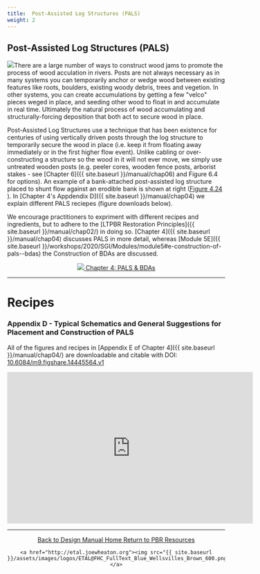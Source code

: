 ```yaml
---
title:  Post-Assisted Log Structures (PALS)
weight: 2
---
```



## Post-Assisted Log Structures (PALS)



<a href="https://figshare.com/articles/figure/LTPBR_Manual_-_Chapter_4_-_Appendix_D_-_Typical_Schematics_of_PALS/14445564?file=27630015"><img class="float-right" src="{{ site.baseurl }}/assets/images/diagrams/LTPBR_2019_Fig_4.24.png"></a>There are a large number of ways to construct wood jams to promote the process of wood acculation in rivers. Posts are not always necessary as in many systems you can temporarily anchor or wedge wood between existing features like roots, boulders, existing woody debris, trees and vegetion. In other systems, you can create accumulations by getting a few "velco" pieces weged in place, and seeding other wood to float in and accumulate in real time. Ultimately the natural process of wood accumulating and structurally-forcing deposition that both act to secure wood in place. 

Post-Assisted Log Structures use a technique that has been existence for centuries of using vertically driven posts through the log structure to temporarily secure the wood in place (i.e. keep it from floating away immediately or in the first higher flow event). Unlike cabling or over-constructing a structure so the wood in it will not ever move, we simply use untreated wooden posts (e.g. peeler cores, wooden fence posts, arborist stakes - see [Chapter 6]({{ site.baseurl }}/manual/chap06) and Figure 6.4 for options). An example of a bank-attached post-assisted log structure placed to shunt flow against an erodible bank is shown at right ([Figure 4.24 ](https://figshare.com/articles/figure/LTPBR_Manual_-_Chapter_4_-_Appendix_D_-_Typical_Schematics_of_PALS/14445564?file=27630015)). In [Chapter 4's Appdendix D]({{ site.baseurl }}/manual/chap04) we explain different PALS reciepes (figure downloads below). 

We encourage practitioners to expriment with different recipes and ingredients, but to adhere to the [LTPBR Restoration Principles]({{ site.baseurl }}/manual/chap02/) in doing so. [Chapter 4]({{ site.baseurl }}/manual/chap04) discusses PALS in more detail, whereas [Module 5E]({{ site.baseurl }}/workshops/2020/SGI/Modules/module5#e-construction-of-pals--bdas) the Construction of BDAs are discussed. 

<div class="row small-up-2 medium-up-2 large-up-1" align="center" style="width:50%; margin: auto">

  <a href="{{ site.baseurl }}/manual/chap04">
    <div class="column column-block hollow button">
      <img src="{{ site.baseurl }}/assets/images/PBR-LT_round_30.png">  Chapter 4: PALS & BDAs
    </div>
  </a>

</div>



--------
# Recipes

### Appendix D - Typical Schematics and General Suggestions for Placement and Construction of PALS
All of the figures and recipes in [Appendix E of Chapter 4]({{ site.baseurl }}/manual/chap04/) are downloadable and citable  with DOI: [10.6084/m9.figshare.14445564.v1](https://doi.org/10.6084/m9.figshare.14445564.v1)

<iframe src="https://widgets.figshare.com/articles/14445564/embed?show_title=1" width="568" height="351" allowfullscreen frameborder="0"></iframe>




------
<div align="center">
	<a class="hollow button" href="{{ site.baseurl }}/"><i class="fa fa-arrow-circle-left" aria-hidden="true"></i>  Back to Design Manual Home <i class="fa fa-book" aria-hidden="true"></i></a>
	<a class="hollow button" href="{{ site.baseurl }}/resources/"><i class="fa fa-arrow-circle-up" aria-hidden="true"></i>  Return to PBR Resources <i class="fa fa-thumbs-up" aria-hidden="true"></i></a>

    <a href="http://etal.joewheaton.org"><img src="{{ site.baseurl }}/assets/images/logos/ETAL@FHC_FullText_Blue_Wellsvilles_Brown_600.png"></a>

</div>